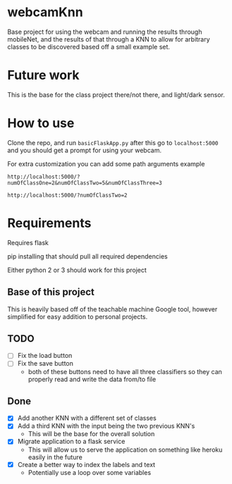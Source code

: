 # webcamKnn

Base project for using the webcam and running the results through mobileNet, and the results of that through a KNN to allow for arbitrary classes to be discovered based off a small example set.

# Future work

This is the base for the class project there/not there, and light/dark sensor.

# How to use

Clone the repo, and run `basicFlaskApp.py`
after this go to `localhost:5000` and you should get a prompt for using your webcam.

For extra customization you can add some path arguments example

`http://localhost:5000/?numOfClassOne=2&numOfClassTwo=5&numOfClassThree=3`

`http://localhost:5000/?numOfClassTwo=2`

# Requirements

Requires flask

pip installing that should pull all required dependencies 

Either python 2 or 3 should work for this project

## Base of this project

This is heavily based off of the teachable machine Google tool, however simplified for easy addition to personal projects.


## TODO

- [ ] Fix the load button
- [ ] Fix the save button
  - both of these buttons need to have all three classifiers so they can properly read and write the data from/to file

## Done

- [x] Add another KNN with a different set of classes
- [x] Add a third KNN with the input being the two previous KNN's
  - This will be the base for the overall solution
- [x] Migrate application to a flask service
  - This will allow us to serve the application on something like heroku easily in the future
- [x] Create a better way to index the labels and text
  - Potentially use a loop over some variables
